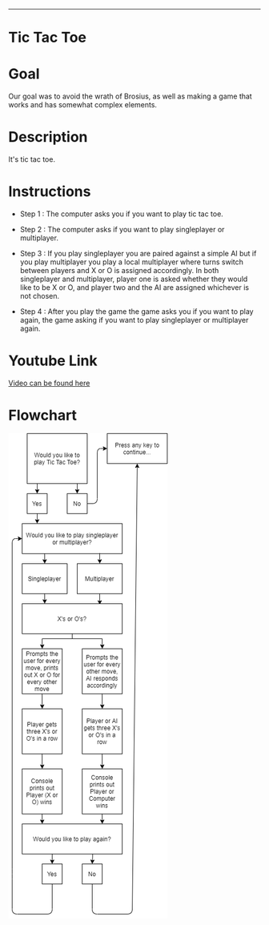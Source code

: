 <hr>

# Tic Tac Toe

</hr>

# Goal

Our goal was to avoid the wrath of Brosius, as well as making a game that works and has somewhat complex elements.

# Description

It's tic tac toe.

# Instructions

* Step 1 :  The computer asks you if you want to play tic tac toe.

* Step 2 : The computer asks if you want to play singleplayer or multiplayer.

* Step 3 : If you play singleplayer you are paired against a simple AI but if you play multiplayer you play a local multiplayer where turns switch between players and X or O is assigned accordingly. In both singleplayer and multiplayer, player one is asked whether they would like to be X or O, and player two and the AI are assigned whichever is not chosen.

* Step 4 : After you play the game the game asks you if you want to play again, the game asking if you want to play singleplayer or multiplayer again.

# Youtube Link
<a href = "https://youtu.be/CxBTeasACVE">Video can be found here</a>
# Flowchart
<img src="CSharp Flowchart.png" height = "969" width ="318">
